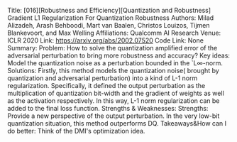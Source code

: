Title: [016][Robustness and Efficiency][Quantization and Robustness] Gradient L1 Regularization For Quantization Robustness
Authors: Milad Alizadeh, Arash Behboodi, Mart van Baalen, Christos Louizos, Tijmen Blankevoort, and Max Welling
Affiliations: Qualcomm AI Research
Venue: ICLR 2020
Link: https://arxiv.org/abs/2002.07520
Code Link: None
Summary:
Problem:
How to solve the quantization amplified error of the adversarial perturbation to bring more robustness and accuracy?
Key ideas:
Model the quantization noise as a perturbation bounded in the `L∞-norm.
Solutions:
Firstly, this method models the quantization noise( brought by quantization and adversarial perturbation) into a kind of L-1 norm regularization. Specifically, it defined the output perturbation as the multiplication of quantization bit-width and the gradient of weights as well as the activation respectively. In this way, L-1 norm regularization can be added to the final loss function.
Strengths & Weaknesses:
Strengths: Provide a new perspective of the output perturbation. In the very low-bit quantization situation, this method outperforms DQ.
Takeaways&How can I do better:
Think of the DMI's optimization idea.
